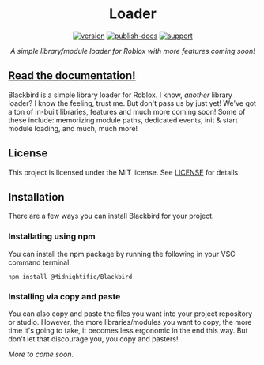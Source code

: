 <div align="center">
<h1>Loader</h1>

[![version](https://img.shields.io/badge/version-v1.0.0-red?style=flat-square)](https://github.com/Midnightific/Blackbird/releases)
[![publish-docs](https://img.shields.io/badge/docs-website-blueviolet?style=flat-square)](https://Midnightific.github.io/Blackbird/)
[![support](https://img.shields.io/badge/support-donate-blue?style=flat-square)](https://www.roblox.com/games/7460546768/Donation-Center)

*A simple library/module loader for Roblox with more features coming soon!*
</div>

## [Read the documentation!](https://Midnightific.github.io/Blackbird)

Blackbird is a simple library loader for Roblox. I know, *another* library loader? I know the feeling, trust me. But don't pass us by just yet! We've got a ton of in-built libraries, features and much more coming soon! Some of these include: memorizing module paths, dedicated events, init & start module loading, and much, much more!

## License

This project is licensed under the MIT license. See [LICENSE](https://github.com/Midnightific/Blackbird/blob/master/LICENSE) for details.

## Installation

There are a few ways you can install Blackbird for your project.

### Installating using npm
You can install the npm package by running the following in your VSC command terminal:
```
npm install @Midnightific/Blackbird
```

### Installing via copy and paste
You can also copy and paste the files you want into your project repository or studio. However, the more libraries/modules you want to copy, the more time it's going to take, it becomes less ergonomic in the end this way. But don't let that discourage you, you copy and pasters!

*More to come soon.*
